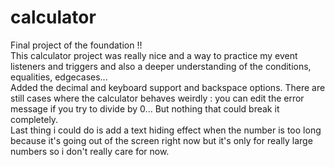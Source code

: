 # calculator
Final project of the foundation !! <br>
This calculator project was really nice and a way to practice my event listeners and triggers and also
a deeper understanding of the conditions, equalities, edgecases...<br>
Added the decimal and keyboard support and backspace options. There are still cases where the calculator behaves weirdly : 
you can edit the error message if you try to divide by 0... But nothing that could break it completely.<br>
Last thing i could do is add a text hiding effect when the number is too long because it's going out of the screen right now but
it's only for really large numbers so i don't really care for now.